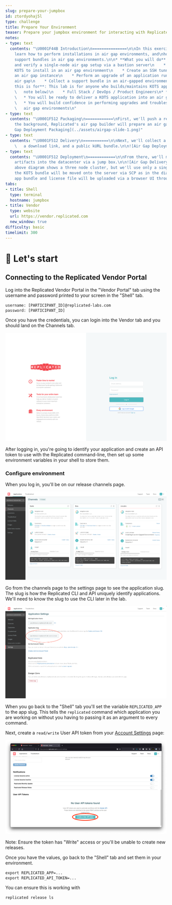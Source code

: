 ```yaml
---
slug: prepare-your-jumpbox
id: ztordyohaj5l
type: challenge
title: Prepare Your Environment
teaser: Prepare your jumpbox environment for interacting with Replicated
notes:
- type: text
  contents: "\U0001F44B Introduction\n===============\n\nIn this exercise you will
    learn how to perform installations in air gap environments, and\nhow to collect
    support bundles in air gap environments.\n\n* **What you will do**:\n    * Access
    and verify a single-node air gap setup via a bastion server\n    * Learn to use
    KOTS to install in an air gap environment\n    * Create an SSH tunnel to configure
    an air gap instance\n    * Perform an upgrade of an application runnning in an
    air gap\n    * Collect a support bundle in an air-gapped environment\n* **Who
    this is for**: This lab is for anyone who builds/maintains KOTS applications (see\n
    \   note below)\n    * Full Stack / DevOps / Product Engineers\n* **Outcomes**:\n
    \   * You will be ready to deliver a KOTS application into an air gap environment\n
    \   * You will build confidence in performing upgrades and troubleshooting in\n
    \   air gap environments\n"
- type: text
  contents: "\U0001F512 Packaging\n============\nFirst, we'll push a release -- in
    the background, Replicated's air gap builder will prepare an air gap bundle.\n![Air
    Gap Deployment Packaging](../assets/airgap-slide-1.png)"
- type: text
  contents: "\U0001F512 Delivery\n===========\n\nNext, we'll collect a license file,\n
    \   a download link, and a public kURL bundle.\n\n![Air Gap Deployment Delivery](../assets/airgap-slide-2.png)\n"
- type: text
  contents: "\U0001F512 Deployment\n============\n\nFrom there, we'll move all three
    artifacts into the datacenter via a jump box.\n\n![Air Gap Delivery](../assets/airgap-slide-3.png)\n\nThe
    above diagram shows a three node cluster, but we'll use only a single node.\nWhile
    the KOTS bundle will be moved onto the server via SCP as in the diagram,\nthe
    app bundle and license file will be uploaded via a browser UI through an SSH tunnel.\n"
tabs:
- title: Shell
  type: terminal
  hostname: jumpbox
- title: Vendor
  type: website
  url: https://vendor.replicated.com
  new_window: true
difficulty: basic
timelimit: 300
---
```


🚀 Let's start
==============

## Connecting to the Replicated Vendor Portal

Log into the Replicated Vendor Portal in the "Vendor Portal" tab using the username
and password printed to your screen in the "Shell" tab.

```
username: [PARTICIPANT_ID]@replicated-labs.com
password: [PARTICIPANT_ID]
```

Once you have the credentials, you can login into the Vendor tab and you should land on the Channels tab.

![Vendor Portal Login](../assets/vendor-portal-login.png)

After logging in, you're going to identify your application and create an API token to use with the
Replicated command-line, then set up some environment variables in your shell to store them.

### Configure environment

When you log in, you'll be on our release channels page.

![Release Channels on the Vendor Portal](../assets/release-channels.png)

Go from the channels page to the settings page to see the application slug. The slug is how the
Replicated CLI and API uniquely identify applications. We'll need to know the slug to use the
CLI later in the lab.

![Finding Your Application Slug](../assets/application-slug-in-settings.png)

When you go back to the "Shell" tab you'll set the variable `REPLICATED_APP` to the app slug. This tells
the `replicated` command which application you are working on without you having to passing it as
an argument to every command.

Next, create a `read/write` User API token from your [Account Settings](https://vendor.replicated.com/account-settings)
page:

![Creating an API token](../assets/create-api-token.png)

Note: Ensure the token has "Write" access or you'll be unable to create new releases.

Once you have the values, go back to the "Shell" tab and set them in your environment.

```
export REPLICATED_APP=...
export REPLICATED_API_TOKEN=...
```

You can ensure this is working with

```
replicated release ls
```

